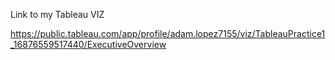 Link to my Tableau VIZ

https://public.tableau.com/app/profile/adam.lopez7155/viz/TableauPractice1_16876559517440/ExecutiveOverview